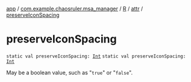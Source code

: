 [app](../../../index.md) / [com.example.chaosruler.msa_manager](../../index.md) / [R](../index.md) / [attr](index.md) / [preserveIconSpacing](.)

# preserveIconSpacing

`static val preserveIconSpacing: `[`Int`](https://kotlinlang.org/api/latest/jvm/stdlib/kotlin/-int/index.html)
`static val preserveIconSpacing: `[`Int`](https://kotlinlang.org/api/latest/jvm/stdlib/kotlin/-int/index.html)

May be a boolean value, such as "`true`" or "`false`".


